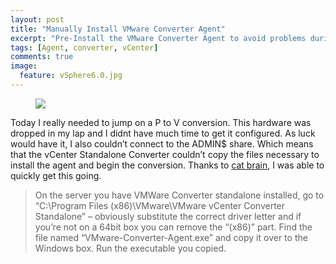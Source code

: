 ```yaml
---
layout: post
title: "Manually Install VMware Converter Agent"
excerpt: "Pre-Install the VMware Converter Agent to avoid problems during P to V conversions."
tags: [Agent, converter, vCenter]
comments: true
image:
  feature: vSphere6.0.jpg
---
```


<figure>
	<img src="http://i1.wp.com/lantechca.files.wordpress.com/2013/03/image20.png">
</figure>

Today I really needed to jump on a P to V conversion. This hardware was dropped in my lap and I didnt have much time to get it configured. As luck would have it, I also couldn’t connect to the ADMIN$ share. Which means that the vCenter Standalone Converter couldn’t copy the files necessary to install the agent and begin the conversion. Thanks to [cat brain](http://www.userdel.com/post/3345504444/manually-install-vmware-converter-agent-for-windows), I was able to quickly get this going.

> On the server you have VMWare Converter standalone installed, go to “C:\Program Files (x86)\VMware\VMware vCenter Converter Standalone” – obviously substitute the correct driver letter and if you’re not on a 64bit box you can remove the “(x86)” part.
Find the file named “VMware-Converter-Agent.exe” and copy it over to the Windows box.
Run the executable you copied.
